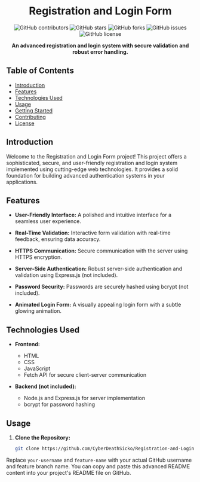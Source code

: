 <h1 align="center">Registration and Login Form</h1>

<p align="center">
  <img alt="GitHub contributors" src="https://img.shields.io/github/contributors/your-username/Registration-and-Login-Form?color=success&label=Contributors&style=flat-square">
  <img alt="GitHub stars" src="https://img.shields.io/github/stars/your-username/Registration-and-Login-Form?color=yellow&label=Stars&style=flat-square">
  <img alt="GitHub forks" src="https://img.shields.io/github/forks/your-username/Registration-and-Login-Form?color=blue&label=Forks&style=flat-square">
  <img alt="GitHub issues" src="https://img.shields.io/github/issues/your-username/Registration-and-Login-Form?color=red&label=Issues&style=flat-square">
  <img alt="GitHub license" src="https://img.shields.io/github/license/your-username/Registration-and-Login-Form?color=green&label=License&style=flat-square">
</p>

<p align="center">
  <strong>An advanced registration and login system with secure validation and robust error handling.</strong>
</p>

## Table of Contents

- [Introduction](#introduction)
- [Features](#features)
- [Technologies Used](#technologies-used)
- [Usage](#usage)
- [Getting Started](#getting-started)
- [Contributing](#contributing)
- [License](#license)

## Introduction

Welcome to the Registration and Login Form project! This project offers a sophisticated, secure, and user-friendly registration and login system implemented using cutting-edge web technologies. It provides a solid foundation for building advanced authentication systems in your applications.

## Features

- **User-Friendly Interface:** A polished and intuitive interface for a seamless user experience.

- **Real-Time Validation:** Interactive form validation with real-time feedback, ensuring data accuracy.

- **HTTPS Communication:** Secure communication with the server using HTTPS encryption.

- **Server-Side Authentication:** Robust server-side authentication and validation using Express.js (not included).

- **Password Security:** Passwords are securely hashed using bcrypt (not included).

- **Animated Login Form:** A visually appealing login form with a subtle glowing animation.

## Technologies Used

- **Frontend:**
  - HTML
  - CSS
  - JavaScript
  - Fetch API for secure client-server communication

- **Backend (not included):**
  - Node.js and Express.js for server implementation
  - bcrypt for password hashing

## Usage

1. **Clone the Repository:**

   ```bash
   git clone https://github.com/CyberDeathSicko/Registration-and-Login-Form.git

Replace `your-username` and `feature-name` with your actual GitHub username and feature branch name. You can copy and paste this advanced README content into your project's README file on GitHub.
